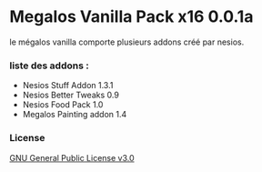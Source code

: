 # Megalos Vanilla Pack x16 0.0.1a

le mégalos vanilla comporte plusieurs addons créé par nesios.

### liste des addons :

- Nesios Stuff Addon 1.3.1
- Nesios Better Tweaks 0.9
- Nesios Food Pack 1.0
- Megalos Painting addon 1.4

### License

[GNU General Public License v3.0](https://choosealicense.com/licenses/gpl-3.0/)